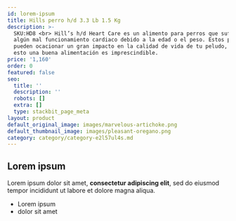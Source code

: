 ```yaml
---
id: lorem-ipsum
title: Hills perro h/d 3.3 Lb 1.5 Kg
description: >-
  SKU:HD8 <br> Hill’s h/d Heart Care es un alimento para perros que sufren de
  algún mal funcionamiento cardiaco debido a la edad o el peso. Estos problemas
  pueden ocacionar un gran impacto en la calidad de vida de tu peludo, debido a
  esto una buena alimentación es imprescindible.
price: '1,160'
order: 0
featured: false
seo:
  title: ''
  description: ''
  robots: []
  extra: []
  type: stackbit_page_meta
layout: product
default_original_image: images/marvelous-artichoke.png
default_thumbnail_image: images/pleasant-oregano.png
category: category/category-e2l57ul4s.md
---
```

## Lorem ipsum

Lorem ipsum dolor sit amet, **consectetur adipiscing elit**, sed do eiusmod tempor incididunt ut labore et dolore magna aliqua.

- Lorem ipsum
- dolor sit amet